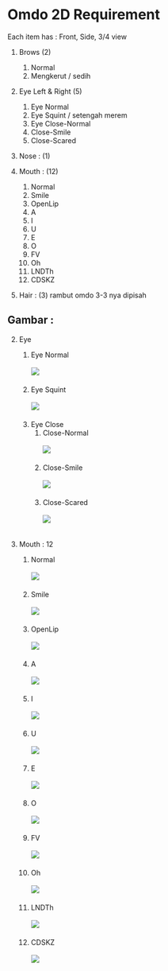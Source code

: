 # Omdo 2D Requirement

Each item has : Front, Side, 3/4 view

1. Brows (2)
	1. Normal
	2. Mengkerut / sedih

2. Eye Left & Right (5)
	1. Eye Normal
	2. Eye Squint / setengah merem
	3. Eye Close-Normal
	4. Close-Smile
	5. Close-Scared

3. Nose : (1)
4. Mouth : (12)
	1. Normal
	3. Smile
	3. OpenLip
	4. A
	5. I
	6. U
	7. E
	8. O
	9. FV
	10. Oh
	11. LNDTh
	12. CDSKZ

6. Hair : (3) rambut omdo 3-3 nya dipisah 

## Gambar :
2. Eye
	1. Eye Normal
		<br/><br/> ![](normal.png)<br/><br/> 
	2. Eye Squint
		<br/><br/> ![](eye_squint.png)<br/><br/> 
	3. Eye Close
		1. Close-Normal
			<br/><br/> ![](eye_close_normal.png)<br/><br/> 
		2. Close-Smile
			<br/><br/> ![](eye_close_smile.png)<br/><br/> 
		3. Close-Scared
			<br/><br/> ![](eye_close_scared.png)<br/><br/> 
			
4. Mouth : 12
	1. Normal
	    <br/><br/> ![](normal.png)<br/><br/> 
	3. Smile
		<br/><br/> ![](smile.png)<br/><br/> 
	3. OpenLip
		<br/><br/> ![](open.png)<br/><br/> 
	4. A
		<br/><br/> ![](A.png)<br/><br/> 
	5. I
		<br/><br/> ![](I.png)<br/><br/> 
	6. U
		<br/><br/> ![](U.png)<br/><br/> 
	7. E
		<br/><br/> ![](E.png)<br/><br/> 
	8. O
        	<br/><br/> ![](O.png)<br/><br/> 
	9. FV
		<br/><br/> ![](FV.png)<br/><br/> 
	10. Oh
		<br/><br/> ![](Oh.png)<br/><br/> 
	11. LNDTh
		<br/><br/> ![](LNDTh.png)<br/><br/> 
	12. CDSKZ
		<br/><br/> ![](CDSKZ.png)<br/><br/> 
